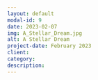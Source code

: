 ```yaml
---
layout: default
modal-id: 9
date: 2023-02-07
img: A_Stellar_Dream.jpg
alt: A Stellar Dream
project-date: February 2023
client: 
category: 
description: 
---
```

